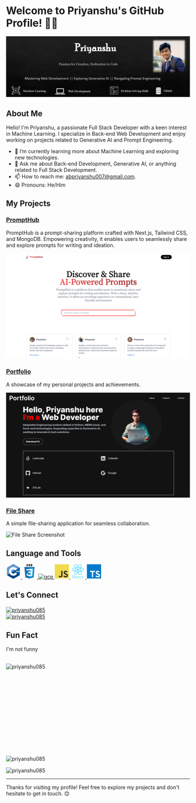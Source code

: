 # Welcome to Priyanshu's GitHub Profile! 👨‍💻

![Profile Banner](/Banner.png)

## About Me

Hello! I'm Priyanshu, a passionate Full Stack Developer with a keen interest in Machine Learning. I specialize in Back-end Web Development and enjoy working on projects related to Generative AI and Prompt Engineering.

- 🌱 I’m currently learning more about Machine Learning and exploring new technologies.
- 💬 Ask me about Back-end Development, Generative AI, or anything related to Full Stack Development.
- 📫 How to reach me: abpriyanshu007@gmail.com.
- 😄 Pronouns: He/Him

## My Projects

### [PromptHub](https://github.com/Priyanshu085/Prompthub)
PromptHub is a prompt-sharing platform crafted with Next.js, Tailwind CSS, and MongoDB. Empowering creativity, it enables users to seamlessly share and explore prompts for writing and ideation.

![PromptHub Screenshot](/screenshots/PromptHub.png)

### [Portfolio](https://github.com/Priyanshu085/Portfolio)
A showcase of my personal projects and achievements.

![Portfolio Screenshot](/screenshots/Portfolio.png)

### [File Share](https://github.com/Priyanshu085/File-Share)
A simple file-sharing application for seamless collaboration.

![File Share Screenshot](https://example.com/file-share-screenshot.png)

## Language and Tools
<p align="left"> 
<a href="https://www.w3schools.com/cpp/" target="_blank" rel="noreferrer"> <img src="https://raw.githubusercontent.com/devicons/devicon/master/icons/cplusplus/cplusplus-original.svg" alt="cplusplus" width="40" height="40"/> </a>
<a href="https://www.w3schools.com/css/" target="_blank" rel="noreferrer"> <img src="https://raw.githubusercontent.com/devicons/devicon/master/icons/css3/css3-original-wordmark.svg" alt="css3" width="40" height="40"/> </a> 
<a href="https://cloud.google.com" target="_blank" rel="noreferrer"> <img src="https://www.vectorlogo.zone/logos/google_cloud/google_cloud-icon.svg" alt="gcp" width="40" height="40"/> </a> 
<a href="https://developer.mozilla.org/en-US/docs/Web/JavaScript" target="_blank" rel="noreferrer"> <img src="https://raw.githubusercontent.com/devicons/devicon/master/icons/javascript/javascript-original.svg" alt="javascript" width="40" height="40"/> </a> 
<a href="https://reactjs.org/" target="_blank" rel="noreferrer"> <img src="https://raw.githubusercontent.com/devicons/devicon/master/icons/react/react-original-wordmark.svg" alt="react" width="40" height="40"/> </a> 
<a href="https://www.typescriptlang.org/" target="_blank" rel="noreferrer"> <img src="https://raw.githubusercontent.com/devicons/devicon/master/icons/typescript/typescript-original.svg" alt="typescript" width="40" height="40"/> </a> 
</p>

## Let's Connect

<p align="left">
<a href="https://linkedin.com/in/priyanshu085" target="blank"><img align="center" src="https://raw.githubusercontent.com/rahuldkjain/github-profile-readme-generator/master/src/images/icons/Social/linked-in-alt.svg" alt="priyanshu085" height="30" width="40" /></a>

<br>
<a href="https://www.leetcode.com/priyanshu085" target="blank"><img align="center" src="https://raw.githubusercontent.com/rahuldkjain/github-profile-readme-generator/master/src/images/icons/Social/leet-code.svg" alt="priyanshu085" height="30" width="40" /></a>
</p>

<!-- 
- [Leetcode](https://leetcode.com/Priyanshu085/)
- [LinkedIn](https://www.linkedin.com/in/Priyanshu085/)
- [Google Developer Console](https://g.dev/priyanshu085) -->

## Fun Fact
I'm not funny

<br>

<img align="left" src="https://github-readme-stats.vercel.app/api/top-langs?username=priyanshu085&show_icons=true&locale=en&layout=compact" alt="priyanshu085" width="400" height="250" />

&nbsp;<img align="center" src="https://github-readme-stats.vercel.app/api?username=priyanshu085&show_icons=true&locale=en" alt="priyanshu085" width="400" height="250" />

<img align="center" src="https://github-readme-streak-stats.herokuapp.com/?user=priyanshu085&" width="1000"  alt="priyanshu085" />

---

Thanks for visiting my profile! Feel free to explore my projects and don't hesitate to get in touch. 😊
